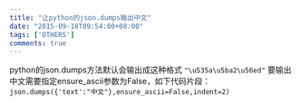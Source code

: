 ```yaml
---
title: "让python的json.dumps输出中文"
date: "2015-09-18T09:54:00+08:00"
tags: ['OTHERS']
comments: true
---
```



python的json.dumps方法默认会输出成这种格式
`"\u535a\u5ba2\u56ed"`
要输出中文需要指定ensure_ascii参数为False，如下代码片段：
`json.dumps({'text':"中文"},ensure_ascii=False,indent=2)`
